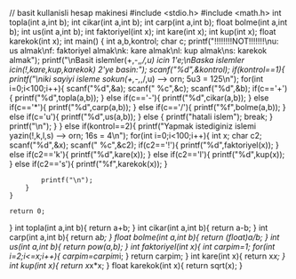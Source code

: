 // basit kullanisli hesap makinesi
#include <stdio.h>
#include <math.h>
int topla(int a,int b);
int cikar(int a,int b);
int carp(int a,int b);
float bolme(int a,int b);
int us(int a,int b);
int faktoriyel(int x);
int kare(int x);
int kup(int x);
float karekok(int x);
int main() {
    int a,b,kontrol;
    char c;
    printf("!!!!!!!!NOT!!!!!!!\nu: us almak\nf: faktoriyel almak\nk: kare almak\nl: kup almak\ns: karekok almak");
    printf("\nBasit islemler(+,-,*,/,u) icin 1'e;\nBaska islemler icin(!,kare,kup,karekok) 2'ye basin:");
    scanf("%d",&kontrol);
    if(kontrol==1){
        printf("\niki sayiyi isleme sokun(+,-,*,/,u) --> orn; 5u3 = 125\n");
        for(int i=0;i<100;i++){
            scanf("%d",&a);
            scanf(" %c",&c);
            scanf("%d",&b);
            if(c=='+'){
                printf("%d",topla(a,b));
            }
            else if(c=='-'){
                printf("%d",cikar(a,b));
            }
            else if(c=='*'){
                printf("%d",carp(a,b));
            }
            else if(c=='/'){
                printf("%f",bolme(a,b));
            }
            else if(c='u'){
                printf("%d",us(a,b));
            }
            else {
                printf("hatali islem");
                break;
            }
            printf("\n");
        }
    }
    else if(kontrol==2){
        printf("Yapmak istediginiz islemi yazin(!,k,l,s) --> orn; 16s = 4\n");
        for(int i=0;i<100;i++){
            int x;
            char c2;
            scanf("%d",&x);
            scanf(" %c",&c2);
            if(c2=='!'){
                printf("%d",faktoriyel(x));
            }
            else if(c2=='k'){
                printf("%d",kare(x));
            }
            else if(c2=='l'){
                printf("%d",kup(x));
            }
            else if(c2=='s'){
                printf("%f",karekok(x));
            }
            
            
            printf("\n");
        }
    }
    
    return 0;
}
int topla(int a,int b){
    return a+b;
}
int cikar(int a,int b){
    return a-b;
}
int carp(int a,int b){
    return a*b;
}
float bolme(int a,int b){
    return (float)a/b;
}
int us(int a,int b){
    return pow(a,b);
}
int faktoriyel(int x){
    int carpim=1;
    for(int i=2;i<=x;i++){
        carpim=carpim*i;
    }
    return carpim;
}
int kare(int x){
    return x*x;
}
int kup(int x){
    return x*x*x;
}
float karekok(int x){
    return sqrt(x);
}
